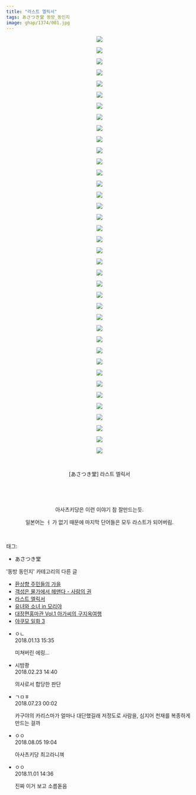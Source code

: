```yaml
---
title: "라스트 엘릭서"
tags: あさつき堂 동방_동인지
image: ghap/1374/001.jpg
---
```

<div class="article">
<p style="text-align: center; clear: none; float: none;"><img src="{{ site.nasurl }}/ghap/1374/001.jpg"/></p>
<p style="text-align: center; clear: none; float: none;"><img src="{{ site.nasurl }}/ghap/1374/002.jpg"/></p>
<p style="text-align: center; clear: none; float: none;"><img src="{{ site.nasurl }}/ghap/1374/003.jpg"/></p>
<p style="text-align: center; clear: none; float: none;"><img src="{{ site.nasurl }}/ghap/1374/004.jpg"/></p>
<p style="text-align: center; clear: none; float: none;"><img src="{{ site.nasurl }}/ghap/1374/005.jpg"/></p>
<p style="text-align: center; clear: none; float: none;"><img src="{{ site.nasurl }}/ghap/1374/006.jpg"/></p>
<p style="text-align: center; clear: none; float: none;"><img src="{{ site.nasurl }}/ghap/1374/007.jpg"/></p>
<p style="text-align: center; clear: none; float: none;"><img src="{{ site.nasurl }}/ghap/1374/008.jpg"/></p>
<p style="text-align: center; clear: none; float: none;"><img src="{{ site.nasurl }}/ghap/1374/009.jpg"/></p>
<p style="text-align: center; clear: none; float: none;"><img src="{{ site.nasurl }}/ghap/1374/010.jpg"/></p>
<p style="text-align: center; clear: none; float: none;"><img src="{{ site.nasurl }}/ghap/1374/011.jpg"/></p>
<p style="text-align: center; clear: none; float: none;"><img src="{{ site.nasurl }}/ghap/1374/012.jpg"/></p>
<p style="text-align: center; clear: none; float: none;"><img src="{{ site.nasurl }}/ghap/1374/013.jpg"/></p>
<p style="text-align: center; clear: none; float: none;"><img src="{{ site.nasurl }}/ghap/1374/014.jpg"/></p>
<p style="text-align: center; clear: none; float: none;"><img src="{{ site.nasurl }}/ghap/1374/015.jpg"/></p>
<p style="text-align: center; clear: none; float: none;"><img src="{{ site.nasurl }}/ghap/1374/016.jpg"/></p>
<p style="text-align: center; clear: none; float: none;"><img src="{{ site.nasurl }}/ghap/1374/017.jpg"/></p>
<p style="text-align: center; clear: none; float: none;"><img src="{{ site.nasurl }}/ghap/1374/018.jpg"/></p>
<p style="text-align: center; clear: none; float: none;"><img src="{{ site.nasurl }}/ghap/1374/019.jpg"/></p>
<p style="text-align: center; clear: none; float: none;"><img src="{{ site.nasurl }}/ghap/1374/020.jpg"/></p>
<p style="text-align: center; clear: none; float: none;"><img src="{{ site.nasurl }}/ghap/1374/021.jpg"/></p>
<p style="text-align: center; clear: none; float: none;"><img src="{{ site.nasurl }}/ghap/1374/022.jpg"/></p>
<p style="text-align: center; clear: none; float: none;"><img src="{{ site.nasurl }}/ghap/1374/023.jpg"/></p>
<p style="text-align: center; clear: none; float: none;"><img src="{{ site.nasurl }}/ghap/1374/024.jpg"/></p>
<p style="text-align: center; clear: none; float: none;"><img src="{{ site.nasurl }}/ghap/1374/025.jpg"/></p>
<p style="text-align: center; clear: none; float: none;"><img src="{{ site.nasurl }}/ghap/1374/026.jpg"/></p>
<p style="text-align: center; clear: none; float: none;"><img src="{{ site.nasurl }}/ghap/1374/027.jpg"/></p>
<p style="text-align: center; clear: none; float: none;"><img src="{{ site.nasurl }}/ghap/1374/028.jpg"/></p>
<p style="text-align: center; clear: none; float: none;"><img src="{{ site.nasurl }}/ghap/1374/029.jpg"/></p>
<p style="text-align: center; clear: none; float: none;"><img src="{{ site.nasurl }}/ghap/1374/030.jpg"/></p>
<p style="text-align: center; clear: none; float: none;"><img src="{{ site.nasurl }}/ghap/1374/031.jpg"/></p>
<p style="text-align: center; clear: none; float: none;"><img src="{{ site.nasurl }}/ghap/1374/032.jpg"/></p>
<p style="text-align: center; clear: none; float: none;"><img src="{{ site.nasurl }}/ghap/1374/033.jpg"/></p>
<p style="text-align: center; clear: none; float: none;"><img src="{{ site.nasurl }}/ghap/1374/034.jpg"/></p>
<p style="text-align: center; clear: none; float: none;"><img src="{{ site.nasurl }}/ghap/1374/035.jpg"/></p>
<p style="text-align: center; clear: none; float: none;"><img src="{{ site.nasurl }}/ghap/1374/036.jpg"/></p>
<p style="text-align: center; clear: none; float: none;"><img src="{{ site.nasurl }}/ghap/1374/037.jpg"/></p>
<p style="text-align: center; clear: none; float: none;"><img src="{{ site.nasurl }}/ghap/1374/038.jpg"/></p>
<p style="text-align: center; clear: none; float: none;"><br/></p>
<p style="text-align: center; clear: none; float: none;">[あさつき堂] 라스트 엘릭서</p>
<p style="text-align: center; clear: none; float: none;"><br/></p>
<p style="text-align: center; clear: none; float: none;"><br/></p>
<p style="text-align: center; clear: none; float: none;">아사츠키당은 이런 이야기 참 잘만드는듯.</p>
<p style="text-align: center; clear: none; float: none;">일본어는 ㅓ 가 없기 때문에 마지막 단어들은 모두 라스트가 되어버림.</p>
<p><br/></p>
</div><div class="tagTrail">
<p>태그: </p>
<ul>
<li>あさつき堂</li>
</ul>
</div><div class="another">
<p>'동방 동인지' 카테고리의 다른 글</p>
<ul>
<li><a href="/2016-08-06-ghap_1376">환상향 주민들의 가을</a></li>
<li><a href="/2016-08-06-ghap_1375">객성은 물가에서 헤맨다 - 사람의 권</a></li>
<li><a href="/2016-08-06-ghap_1374">라스트 엘릭서</a></li>
<li><a href="/2016-08-06-ghap_1373">유녀와 소녀 in 모리야</a></li>
<li><a href="/2016-08-06-ghap_1372">대장편홍마관 Vol.1 아가씨의 구지옥여행</a></li>
<li><a href="/2016-08-06-ghap_1371">야쿠모 일화 3</a></li>
</ul>
</div><div class="cb_module cb_fluid">
<div class="cb_wrt cb_profile">
<div class="comment">
<ul>
<li class="cb_thumb_off" id="comment15173526">
<div class="cb_comment_area">
<div class="cb_info_area">
<div class="cb_section">
<span class="cb_nick_name">ㅇㄴ</span>
</div>
<div class="cb_section">
<span class="cb_date">2018.01.13 15:35 </span>
</div>
</div>
<div class="cb_dsc_comment">
<p class="cb_dsc">
											미쳐버린 에링...
										</p>
</div>
</div></li>
<li class="cb_thumb_off" id="comment15205122">
<div class="cb_comment_area">
<div class="cb_info_area">
<div class="cb_section">
<span class="cb_nick_name">시밤쾅</span>
</div>
<div class="cb_section">
<span class="cb_date">2018.02.23 14:40 </span>
</div>
</div>
<div class="cb_dsc_comment">
<p class="cb_dsc">
											의사로서 합당한 판단
										</p>
</div>
</div></li>
<li class="cb_thumb_off" id="comment15291853">
<div class="cb_comment_area">
<div class="cb_info_area">
<div class="cb_section">
<span class="cb_nick_name">ㄱㅁㅎ</span>
</div>
<div class="cb_section">
<span class="cb_date">2018.07.23 00:02 </span>
</div>
</div>
<div class="cb_dsc_comment">
<p class="cb_dsc">
											카구야의 카리스마가 얼마나 대단했길래 저정도로 사람을, 심지어 천재를 복종하게 만드는 걸까
										</p>
</div>
</div></li>
<li class="cb_thumb_off" id="comment15301367">
<div class="cb_comment_area">
<div class="cb_info_area">
<div class="cb_section">
<span class="cb_nick_name">ㅇㅇ</span>
</div>
<div class="cb_section">
<span class="cb_date">2018.08.05 19:04 </span>
</div>
</div>
<div class="cb_dsc_comment">
<p class="cb_dsc">
											아사츠키당 최고라니껴
										</p>
</div>
</div></li>
<li class="cb_thumb_off" id="comment15366150">
<div class="cb_comment_area">
<div class="cb_info_area">
<div class="cb_section">
<span class="cb_nick_name">ㅇㅇ</span>
</div>
<div class="cb_section">
<span class="cb_date">2018.11.01 14:36 </span>
</div>
</div>
<div class="cb_dsc_comment">
<p class="cb_dsc">
											진짜 이거 보고 소름돋음
										</p>
</div>
</div></li>
</ul>
</div>
</div><!-- commentList close -->
</div>
<br/>
<p id="refer"></p>
<br/>
